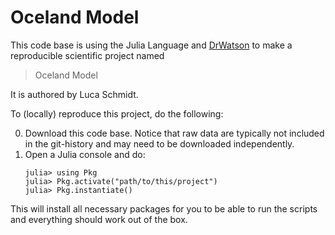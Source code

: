 # Oceland Model

This code base is using the Julia Language and [DrWatson](https://juliadynamics.github.io/DrWatson.jl/stable/)
to make a reproducible scientific project named
> Oceland Model

It is authored by Luca Schmidt.

To (locally) reproduce this project, do the following:

0. Download this code base. Notice that raw data are typically not included in the
   git-history and may need to be downloaded independently.
1. Open a Julia console and do:
   ```
   julia> using Pkg
   julia> Pkg.activate("path/to/this/project")
   julia> Pkg.instantiate()
   ```

This will install all necessary packages for you to be able to run the scripts and
everything should work out of the box.
